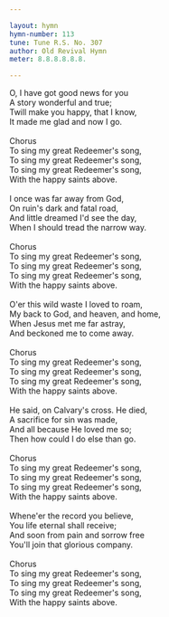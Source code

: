 ```yaml
---

layout: hymn
hymn-number: 113
tune: Tune R.S. No. 307
author: Old Revival Hymn
meter: 8.8.8.8.8.8.

---
```

O, I have got good news for you<br>A story wonderful and true;<br>Twill make you happy, that I know,<br>It made me glad and now I go.<br><br>Chorus<br>To sing my great Redeemer's song,<br>To sing my great Redeemer's song,<br>To sing my great Redeemer's song,<br>With the happy saints above.<br><br>I once was far away from God,<br>On ruin's dark and fatal road,<br>And little dreamed I'd see the day,<br>When I should tread the narrow way.<br><br>Chorus<br>To sing my great Redeemer's song,<br>To sing my great Redeemer's song,<br>To sing my great Redeemer's song,<br>With the happy saints above.<br><br>O'er this wild waste I loved to roam,<br>My back to God, and heaven, and home,<br>When Jesus met me far astray,<br>And beckoned me to come away.<br><br>Chorus<br>To sing my great Redeemer's song,<br>To sing my great Redeemer's song,<br>To sing my great Redeemer's song,<br>With the happy saints above.<br><br>He said, on Calvary's cross. He died,<br>A sacrifice for sin was made,<br>And all because He loved me so;<br>Then how could I do else than go.<br><br>Chorus<br>To sing my great Redeemer's song,<br>To sing my great Redeemer's song,<br>To sing my great Redeemer's song,<br>With the happy saints above.<br><br>Whene'er the record you believe,<br>You life eternal shall receive;<br>And soon from pain and sorrow free<br>You'll join that glorious company.<br><br>Chorus<br>To sing my great Redeemer's song,<br>To sing my great Redeemer's song,<br>To sing my great Redeemer's song,<br>With the happy saints above.<br><br><br>
